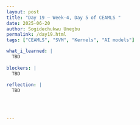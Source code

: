 ```yaml
---
layout: post
title: "Day 19 – Week-4, Day 5 of CEAMLS "
date: 2025-06-20
author: Sogidechukwu Unegbu
permalink: /day19.html
tags: ["CEAMLS", "SVM", "Kernels", "AI models"]

what_i_learned: |  
  TBD
  
blockers: |
  TBD
  
reflection: |
  TBD


  
   
---
```

